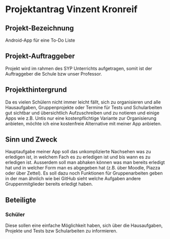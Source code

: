 # Projektantrag Vinzent Kronreif 

## Projekt-Bezeichnung
Android-App für eine To-Do Liste

## Projekt-Auftraggeber
Projekt wird im rahmen des SYP Unterrichts aufgetragen, somit ist der Auftraggeber die Schule bzw unser Professor.

## Projekthintergrund
Da es vielen Schülern nicht immer leicht fällt, sich zu organisieren und alle Hausaufgaben, Gruppenprojekte oder Termine für Tests und Schularbeiten gut sichtbar und übersichtlich Aufzuschreiben und zu notieren und einige Apps wie z.B. Untis nur eine kostenpflichtige Variante zur Organisierung anbieten, möchte ich eine kostenfreie Alternative mit meiner App anbieten.

## Sinn und Zweck
Hauptaufgabe meiner App soll das unkomplizierte Nachsehen was zu erledigen ist, in welchem Fach es zu erledigen ist und bis wann es zu erledigen ist. Ausserdem soll man abhaken können was man bereits erledigt hat und in welcher Form man es abgegeben hat (z.B. über Moodle, Piazza oder über Zettel).
Es soll dazu noch Funktionen für Gruppenarbeiten geben in der man ähnlich wie bei GitHub sieht welche Aufgaben andere Gruppenmitglieder bereits erledigt haben.

## Beteiligte
### Schüler
Diese sollen eine einfache Möglichkeit haben, sich über die Hausaufgaben, Projekte und Tests bzw Schularbeiten zu informieren.